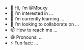- 👋 Hi, I’m @Mbuxy
- 👀 I’m interested in ...
- 🌱 I’m currently learning ...
- 💞️ I’m looking to collaborate on ...
- 📫 How to reach me ...
- 😄 Pronouns: ...
- ⚡ Fun fact: ...

<!---
Mbuxy/Mbuxy is a ✨ special ✨ repository because its `README.md` (this file) appears on your GitHub profile.
You can click the Preview link to take a look at your changes.
--->
